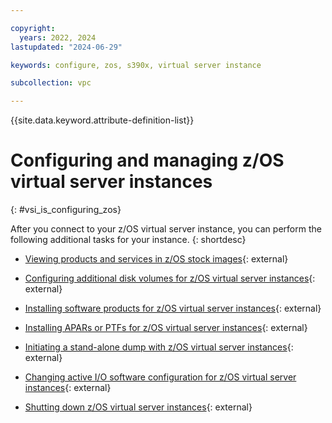 ```yaml
---

copyright:
  years: 2022, 2024
lastupdated: "2024-06-29"

keywords: configure, zos, s390x, virtual server instance

subcollection: vpc

---
```


{{site.data.keyword.attribute-definition-list}}

# Configuring and managing z/OS virtual server instances
{: #vsi_is_configuring_zos}

After you connect to your z/OS virtual server instance, you can perform the following additional tasks for your instance.
{: shortdesc}

- [Viewing products and services in z/OS stock images](https://www.ibm.com/docs/en/wazi-aas/1.0.0?topic=vpc-viewing-products-services-in-zos-stock-images){: external}

- [Configuring additional disk volumes for z/OS virtual server instances](https://www.ibm.com/docs/en/wazi-aas/1.0.0?topic=czvicv-configuring-additional-disk-volumes-zos-virtual-server-instances){: external}

- [Installing software products for z/OS virtual server instances](https://www.ibm.com/docs/en/wazi-aas/1.0.0?topic=vpc-installing-software-products-zos-virtual-server-instances){: external}

- [Installing APARs or PTFs for z/OS virtual server instances](https://www.ibm.com/docs/en/wazi-aas/1.0.0?topic=vpc-installing-apars-ptfs-zos-virtual-server-instances){: external}

- [Initiating a stand-alone dump with z/OS virtual server instances](https://www.ibm.com/docs/en/wazi-aas/1.0.0?topic=czvicv-initiating-stand-alone-dump-zos-virtual-server-instances){: external}
  
- [Changing active I/O software configuration for z/OS virtual server instances](https://www.ibm.com/docs/en/wazi-aas/1.0.0?topic=czvicv-changing-active-io-software-configuration-zos-virtual-server-instances){: external}

- [Shutting down z/OS virtual server instances](https://www.ibm.com/docs/en/wazi-aas/1.0.0?topic=vpc-shutting-down-zos-virtual-server-instances){: external}
